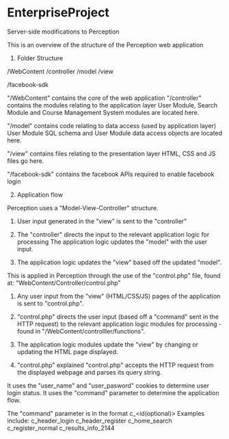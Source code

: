 EnterpriseProject
=================

Server-side modifications to Perception

This is an overview of the structure of the Perception web application

1. Folder Structure

/WebContent
    /controller
    /model
    /view
    
/facebook-sdk


"/WebContent" contains the core of the web application
  "/controller" contains the modules relating to the application layer
    User Module, Search Module and Course Management System modules are located here.
    
  "/model" contains code relating to data access (used by application layer)
    User Module SQL schema and User Module data access objects are located here.
  
  "/view" contains files relating to the presentation layer
    HTML, CSS and JS files go here.

"/facebook-sdk" contains the facebook APIs required to enable facebook login


2. Application flow

Perception uses a "Model-View-Controller" structure.
  1. User input generated in the "view" is sent to the "controller"
  
  2. The "controller" directs the input to the relevant application logic for processing
     The application logic updates the "model" with the user input.
     
  3. The application logic updates the "view" based off the updated "model".
  
This is applied in Perception through the use of the "control.php" file, found at:
"WebContent/Controller/control.php"

  1. Any user input from the "view" (HTML/CSS/JS) pages of the application is sent to "control.php".
  
  2. "control.php" directs the user input (based off a "command" sent in the HTTP request) to the relevant
     application logic modules for processing - found in "/WebContent/controlller/functions".
    
  3. The application logic modules update the "view" by changing or updating the HTML page displayed.
  

3. "control.php" explained
  "control.php" accepts the HTTP request from the displayed webpage and parses its query string.
  
  It uses the "user_name" and "user_pasword" cookies to determine user login status.
  It uses the "command" parameter to determine the application flow.
  
  The "command" parameter is in the format c_<page>_<command>_<id(optional)>
  Examples include:
    c_header_login
    c_header_register
    c_home_search
    c_register_normal
    c_results_info_2144
  
    
    



  

   
